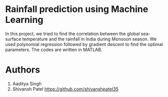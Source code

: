 # Rainfall prediction using Machine Learning
In this project, we tried to find the correlation between the global sea-surface temperature and the rainfall in India during Monsoon season. We used polynomial regression followed by gradient descent to find the optimal parameters. The codes are written in MATLAB.

# Authors
1. Aaditya Singh
2. Shivansh Patel https://github.com/shivanshpatel35
